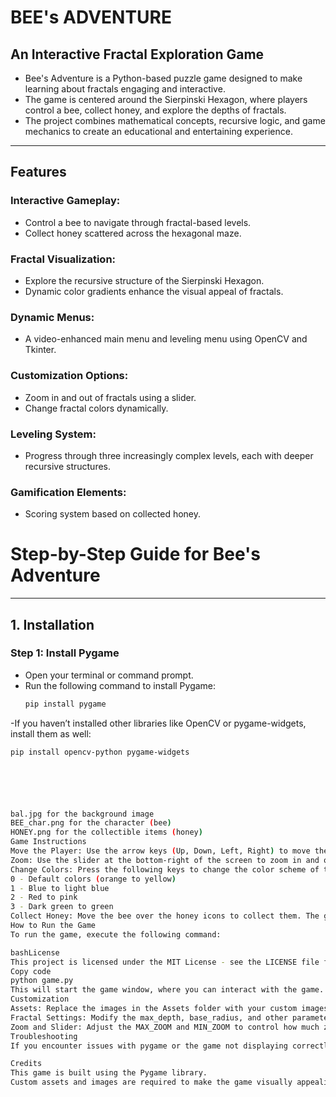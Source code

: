 # **BEE's ADVENTURE**

## **An Interactive Fractal Exploration Game**
- Bee's Adventure is a Python-based puzzle game designed to make learning about fractals engaging and interactive.
- The game is centered around the Sierpinski Hexagon, where players control a bee, collect honey, and explore the depths of fractals.
- The project combines mathematical concepts, recursive logic, and game mechanics to create an educational and entertaining experience.

---

## **Features**

### **Interactive Gameplay:**
- Control a bee to navigate through fractal-based levels.
- Collect honey scattered across the hexagonal maze.

### **Fractal Visualization:**
- Explore the recursive structure of the Sierpinski Hexagon.
- Dynamic color gradients enhance the visual appeal of fractals.

### **Dynamic Menus:**
- A video-enhanced main menu and leveling menu using OpenCV and Tkinter.

### **Customization Options:**
- Zoom in and out of fractals using a slider.
- Change fractal colors dynamically.

### **Leveling System:**
- Progress through three increasingly complex levels, each with deeper recursive structures.

### **Gamification Elements:**
- Scoring system based on collected honey.

# **Step-by-Step Guide for Bee's Adventure**

---

## **1. Installation**

### Step 1: Install Pygame
- Open your terminal or command prompt.
- Run the following command to install Pygame:
  ```bash
  pip install pygame
-If you haven’t installed other libraries like OpenCV or pygame-widgets, install them as well:
  ```bash
  pip install opencv-python pygame-widgets






bal.jpg for the background image
BEE_char.png for the character (bee)
HONEY.png for the collectible items (honey)
Game Instructions
Move the Player: Use the arrow keys (Up, Down, Left, Right) to move the bee.
Zoom: Use the slider at the bottom-right of the screen to zoom in and out of the fractal.
Change Colors: Press the following keys to change the color scheme of the fractal:
0 - Default colors (orange to yellow)
1 - Blue to light blue
2 - Red to pink
3 - Dark green to green
Collect Honey: Move the bee over the honey icons to collect them. The game ends once all honey has been collected.
How to Run the Game
To run the game, execute the following command:

bashLicense
This project is licensed under the MIT License - see the LICENSE file for details.
Copy code
python game.py
This will start the game window, where you can interact with the game.
Customization
Assets: Replace the images in the Assets folder with your custom images for the background, character, and collectibles.
Fractal Settings: Modify the max_depth, base_radius, and other parameters to adjust the appearance of the Sierpinski hexagon fractal.
Zoom and Slider: Adjust the MAX_ZOOM and MIN_ZOOM to control how much zooming in and out is allowed.
Troubleshooting
If you encounter issues with pygame or the game not displaying correctly, ensure you have the correct version of Pygame installed and that the images in the Assets folder are in the correct format.

Credits
This game is built using the Pygame library.
Custom assets and images are required to make the game visually appealing.
